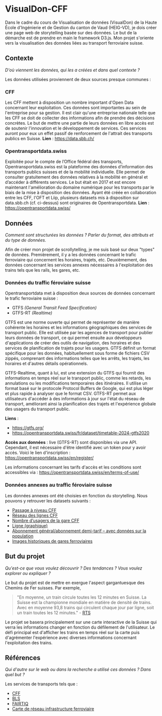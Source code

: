 # VisualDon-CFF
Dans le cadre du cours de Visualisation de données (VisualDon) de la Haute École d'Ingénierie et de Gestion du canton de Vaud (HEIG-VD), je dois créer une page web de storytelling basée sur des données. Le but de la démarche est de prendre en main le framework D3.js. Mon projet s'oriente vers la visualisation des données liées au transport ferroviaire suisse.

## Contexte
_D'où viennent les données, qui les a créées et dans quel contexte ?_

Les données utilisées proviennent de deux sources presque communes :

### CFF
Les CFF mettent à disposition un nombre important d'Open Data concernant leur exploitation. Ces données sont importantes au sein de l'entreprise pour sa gestion. Il est clair qu'une entreprise nationale telle que les CFF se doit de collecter des informations afin de prendre des décisions concrètes. Le but de mettre une partie de leurs données en libre accès est de soutenir l'innovation et le développement de services. Ces services auront pour eux un effet passif de renforcement de l'attrait des transports publics en Suisse.
**Lien** : https://data.sbb.ch/

### Opentransportdata.swiss
Exploitée pour le compte de l’Office fédéral des transports, Opentransportdata.swiss est la plateforme des données d’information des transports publics suisses et de la mobilité individuelle. Elle permet de consulter gratuitement des données relatives à la mobilité en général et d’accéder à différents services. Le but était en 2017 et est encore maintenant l'amélioration du domaine numérique pour les transports par le biais de la mise à disposition des données. Ayant été créée en collaboration entre les CFF, l'OFT et Liip, plusieurs datasets mis à disposition sur data.sbb.ch (cf. ci-dessus) sont originaires de Opentransportdata.
**Lien** : https://opentransportdata.swiss/

## Données
_Comment sont structurées les données ? Parler du format, des attributs et du type de données._

Afin de créer mon projet de scrollytelling, je me suis basé sur deux "types" de données. Premièrement, il y a les données concernant le trafic ferroviaire qui concernent les horaires, trajets, etc. Deuxièmement, des données concernant les services annexes nécessaires à l'exploitation des trains tels que les rails, les gares, etc.

### Données du traffic féroviaire suisse
Opentransportdata met à disposition deux sources de données concernant le trafic ferroviaire suisse :
- GTFS _(General Transit Feed Specification)_
- GTFS-RT _(Realtime)_

GTFS est une norme ouverte qui permet de représenter de manière cohérente les horaires et les informations géographiques des services de transport public. Elle est utilisée par les agences de transport pour publier leurs données de transport, ce qui permet ensuite aux développeurs d'applications de créer des outils de navigation, des horaires et des services de planification de trajets pour les usagers. GTFS définit un format spécifique pour les données, habituellement sous forme de fichiers CSV zippés, comprenant des informations telles que les arrêts, les trajets, les horaires et d'autres détails opérationnels.

GTFS-Realtime, quant à lui, est une extension du GTFS qui fournit des informations en temps réel sur le transport public, comme les retards, les annulations ou les modifications temporaires des itinéraires. Il utilise un format basé sur le protocole Protocol Buffers de Google, qui est plus léger et plus rapide à analyser que le format CSV. GTFS-RT permet aux utilisateurs d'accéder à des informations à jour sur l'état du réseau de transport, améliorant ainsi la planification des trajets et l'expérience globale des usagers du transport public.

**Liens** : 
- https://gtfs.org/
- https://opentransportdata.swiss/fr/dataset/timetable-2024-gtfs2020

**Accès aux données** :
live (GTFS-RT) sont disponibles via une API. Cependant, il est nécessaire d'être identifié avec un token pour y avoir accès. Voici le lien d'inscription : https://opentransportdata.swiss/en/register/

Les informations concernant les tarifs d'accès et les conditions sont accessibles via : https://opentransportdata.swiss/en/terms-of-use/

### Données annexes au traffic féroviaire suisse
Les données annexes ont été choisies en fonction du storytelling. Nous pouvons y retrouver les datasets suivants :
- [Passage à niveau CFF](https://data.sbb.ch/explore/dataset/bahnubergang/information/)
- [Réseau des lignes CFF](https://data.sbb.ch/explore/dataset/linie/)
- [Nombre d’usagers de la gare CFF](https://data.sbb.ch/explore/dataset/anzahl-sbb-bahnhofbenutzer/)
- [Ligne (graphique)](https://data.sbb.ch/explore/dataset/linie-mit-polygon/)
- [Abonnement général/abonnement demi-tarif – avec données sur la population](https://data.sbb.ch/explore/dataset/generalabo-halbtax-mit-bevolkerungsdaten/)
- [Images historiques de gares ferroviaires](https://data.sbb.ch/explore/dataset/historische-bahnhofbilder/)

## But du projet
_Qu'est-ce que vous voulez découvrir ? Des tendances ? Vous voulez explorer ou expliquer ?_

Le but du projet est de mettre en exergue l'aspect gargantuesque des Chemins de Fer suisses. Par exemple,
> "En moyenne, un train circule toutes les 12 minutes en Suisse. La Suisse est la championne mondiale en matière de densité de trains. Avec en moyenne 93,8 trains qui circulent chaque jour par ligne, soit un train toutes les 12 minutes." - [RTS](https://www.rts.ch/info/suisse/1169490-la-suisse-championne-mondiale-du-rail.html#:~:text=En%20moyenne%2C%20un%20train%20circule,arrive%20loin%20devant%20le%20Japon.)

Le projet se basera principalement sur une carte interactive de la Suisse qui verra les informations changer en fonction du défilement de l'utilisateur. Le défi principal est d'afficher les trains en temps réel sur la carte puis d'agrémenter l'expérience avec diverses informations concernant l'exploitation des trains.

## Références
_Qui d'autre sur le web ou dans la recherche a utilisé ces données ? Dans quel but ?_

Les services de transports tels que :
- [CFF](https://www.sbb.ch/)
- [BLS](https://www.bls.ch/)
- [FAIRTIQ](https://fairtiq.com/)
- [Carte de réseau infrastructure ferroviaire](https://maps.trafimage.ch/)

